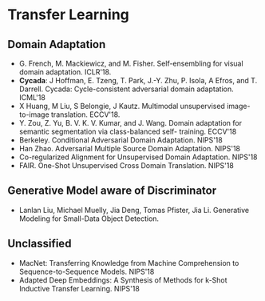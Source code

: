 # Transfer Learning

## Domain Adaptation
- G. French, M. Mackiewicz, and M. Fisher. Self-ensembling for visual domain adaptation. ICLR'18.
- **Cycada**: J Hoffman, E. Tzeng, T. Park, J.-Y. Zhu, P. Isola, A Efros, and T. Darrell. Cycada: Cycle-consistent adversarial domain adaptation. ICML'18
- X Huang, M Liu, S Belongie, J Kautz. Multimodal unsupervised image-to-image translation. ECCV'18.
- Y. Zou, Z. Yu, B. V. K. V. Kumar, and J. Wang. Domain adaptation for semantic segmentation via class-balanced self- training. ECCV'18 
- Berkeley. Conditional Adversarial Domain Adaptation. NIPS'18
- Han Zhao. Adversarial Multiple Source Domain Adaptation. NIPS'18
- Co-regularized Alignment for Unsupervised Domain Adaptation. NIPS'18
- FAIR. One-Shot Unsupervised Cross Domain Translation. NIPS'18

## Generative Model aware of Discriminator
- Lanlan Liu, Michael Muelly, Jia Deng, Tomas Pfister, Jia Li. Generative Modeling for Small-Data Object Detection.

## Unclassified
- MacNet: Transferring Knowledge from Machine Comprehension to Sequence-to-Sequence Models. NIPS'18
- Adapted Deep Embeddings: A Synthesis of Methods for k-Shot Inductive Transfer Learning. NIPS'18